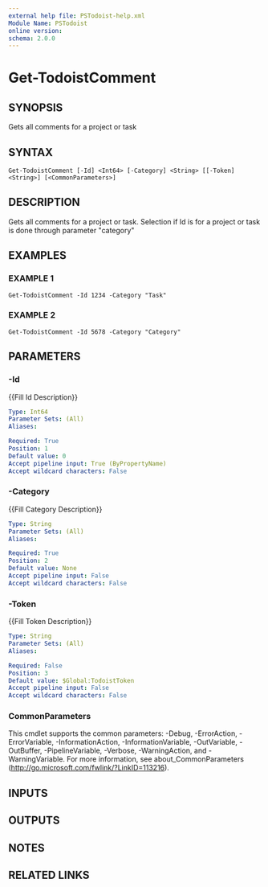 ```yaml
---
external help file: PSTodoist-help.xml
Module Name: PSTodoist
online version:
schema: 2.0.0
---
```


# Get-TodoistComment

## SYNOPSIS
Gets all comments for a project or task

## SYNTAX

```
Get-TodoistComment [-Id] <Int64> [-Category] <String> [[-Token] <String>] [<CommonParameters>]
```

## DESCRIPTION
Gets all comments for a project or task.
Selection if Id is for a project or task is done through parameter "category"

## EXAMPLES

### EXAMPLE 1
```
Get-TodoistComment -Id 1234 -Category "Task"
```

### EXAMPLE 2
```
Get-TodoistComment -Id 5678 -Category "Category"
```

## PARAMETERS

### -Id
{{Fill Id Description}}

```yaml
Type: Int64
Parameter Sets: (All)
Aliases:

Required: True
Position: 1
Default value: 0
Accept pipeline input: True (ByPropertyName)
Accept wildcard characters: False
```

### -Category
{{Fill Category Description}}

```yaml
Type: String
Parameter Sets: (All)
Aliases:

Required: True
Position: 2
Default value: None
Accept pipeline input: False
Accept wildcard characters: False
```

### -Token
{{Fill Token Description}}

```yaml
Type: String
Parameter Sets: (All)
Aliases:

Required: False
Position: 3
Default value: $Global:TodoistToken
Accept pipeline input: False
Accept wildcard characters: False
```

### CommonParameters
This cmdlet supports the common parameters: -Debug, -ErrorAction, -ErrorVariable, -InformationAction, -InformationVariable, -OutVariable, -OutBuffer, -PipelineVariable, -Verbose, -WarningAction, and -WarningVariable.
For more information, see about_CommonParameters (http://go.microsoft.com/fwlink/?LinkID=113216).

## INPUTS

## OUTPUTS

## NOTES

## RELATED LINKS
